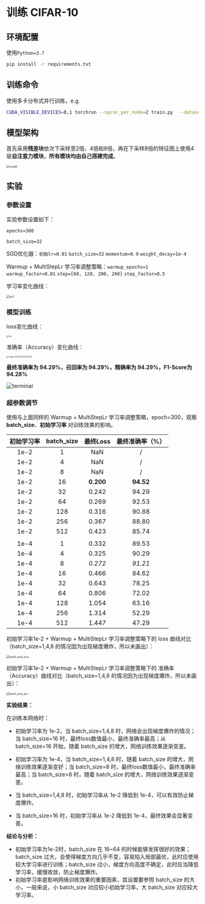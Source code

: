 # 训练 CIFAR-10

## 环境配置

使用`Python=3.7`

```bash
pip install -r requirements.txt
```

## 训练命令

使用多卡分布式并行训练，e.g.

```bash
CUDA_VISIBLE_DEVICES=0,1 torchrun --nproc_per_node=2 train.py  --dataset cifar10 --epochs 300 --lr 1e-2 --eval-interval 1 --batch-size 32
```

## 模型架构

首先采用**残差块**依次下采样至2倍、4倍和8倍，再在下采样8倍的特征图上使用4层**自注意力模块**，**所有模块均由自己搭建完成**。

<img src="./images/model.png" alt="model" style="zoom: 50%;" />

## 实验

### 参数设置

实验参数设置如下：

`epochs=300`

`batch_size=32`

SGD优化器：`初始lr=0.01` `batch_size=32` `momentum=0.9` `weight_decay=1e-4`

Warmup + MultiStepLr 学习率调整策略：`warmup_epochs=1` `warmup_factor=0.01` `step=[60, 120, 200, 260]` `step_factor=0.5`

学习率变化曲线：

<img src="./images/lr.png" alt="pic1" style="zoom:50%;" />

### 模型训练

loss变化曲线：

<img src="./images/loss.png" alt="loss" style="zoom: 33%;" />

准确率（Accuracy）变化曲线：

<img src="./images/acc.png" alt="image-20220927160700032" style="zoom: 33%;" />



**最终准确率为 94.29%，召回率为 94.29%，精确率为 94.29%，F1-Score为 94.28%**



![terminal](D:\研究生\课程\人工智能安全\cifar10\images\terminal.png)



### 超参数调节

使用与上面同样的 Warmup + MultiStepLr 学习率调整策略，epoch=300，观察 **batch_size**、**初始学习率** 对训练效果的影响。

| 初始学习率 | batch_size | 最终Loss  | 最终准确率（%） |
| :--------: | :--------: | :-------: | :-------------: |
|    1e-2    |     1      |    NaN    |        /        |
|    1e-2    |     4      |    NaN    |        /        |
|    1e-2    |     8      |    NaN    |        /        |
|    1e-2    |     16     | **0.200** |    **94.52**    |
|    1e-2    |     32     |   0.242   |      94.29      |
|    1e-2    |     64     |   0.269   |      92.53      |
|    1e-2    |    128     |   0.316   |      90.88      |
|    1e-2    |    256     |   0.367   |      88.80      |
|    1e-2    |    512     |   0.423   |      85.74      |
|            |            |           |                 |
|    1e-4    |     1      |   0.332   |      89.53      |
|    1e-4    |     4      |   0.325   |      90.29      |
|    1e-4    |     8      |  *0.272*  |     *91.21*     |
|    1e-4    |     16     |   0.466   |      84.62      |
|    1e-4    |     32     |   0.643   |      78.25      |
|    1e-4    |     64     |   0.806   |      72.02      |
|    1e-4    |    128     |   1.054   |      63.16      |
|    1e-4    |    256     |   1.314   |      52.29      |
|    1e-4    |    512     |   1.447   |      47.29      |

初始学习率1e-2 + Warmup + MultiStepLr 学习率调整策略下的 loss 曲线对比（batch_size=1,4,8 的情况因为出现梯度爆炸，所以未画出）：

<img src=".\images\batch_and_loss.png" alt="batch_and_loss" style="zoom:50%;" />

初始学习率1e-2 + Warmup + MultiStepLr 学习率调整策略下的 准确率（Accuracy）曲线对比（batch_size=1,4,8 的情况因为出现梯度爆炸，所以未画出）：

<img src="./images/batch_and_acc.png" alt="batch_and_acc" style="zoom:50%;" />



**实验结果：**

在训练本网络时：

- 初始学习率为 1e-2，当 batch_size=1,4,8 时，网络会出现梯度爆炸的情况；当 batch_size=16 时，最终loss数值最小，最终准确率最高；从 batch_size=16 开始，随着 batch_size 的增大，网络训练效果逐渐变差。

- 初始学习率为 1e-4，当 batch_size=1,4,8 时，随着 batch_size 的增大，网络训练效果逐渐变好；当 batch_size=8 时，最终loss数值最小，最终准确率最高；当 batch_size>8 时，随着 batch_size 的增大，网络训练效果逐渐变差。

- 当 batch_size=1,4,8 时，初始学习率从 1e-2 降低到 1e-4，可以有效防止梯度爆炸。
- 当 batch_size>16 时，初始学习率从 1e-2 降低到 1e-4，最终效果会显著变差。

**结论与分析：**

- 初始学习率为1e-2时，batch_size 在 16~64 的时候能够发挥很好的效果；batch_size 过大，会使得梯度方向几乎不变，容易陷入局部最优，此时应使用较大学习率进行训练；batch_size 过小，梯度方向高度不确定，此时应当降低学习率，缓慢收敛，防止梯度爆炸。
- 初始学习率是影响网络训练效果的重要因素，其设置要参照 batch_size 的大小，一般来说，小 batch_size 对应较小初始学习率，大 batch_size 对应较大学习率。



